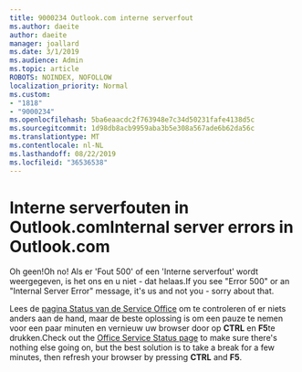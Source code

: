 ```yaml
---
title: 9000234 Outlook.com interne serverfout
ms.author: daeite
author: daeite
manager: joallard
ms.date: 3/1/2019
ms.audience: Admin
ms.topic: article
ROBOTS: NOINDEX, NOFOLLOW
localization_priority: Normal
ms.custom:
- "1818"
- "9000234"
ms.openlocfilehash: 5ba6eaacdc2f763948e7c34d50231fafe4138d5c
ms.sourcegitcommit: 1d98db8acb9959aba3b5e308a567ade6b62da56c
ms.translationtype: MT
ms.contentlocale: nl-NL
ms.lasthandoff: 08/22/2019
ms.locfileid: "36536538"
---
```

# <a name="internal-server-errors-in-outlookcom"></a><span data-ttu-id="d8670-102">Interne serverfouten in Outlook.com</span><span class="sxs-lookup"><span data-stu-id="d8670-102">Internal server errors in Outlook.com</span></span>

<span data-ttu-id="d8670-103">Oh geen!</span><span class="sxs-lookup"><span data-stu-id="d8670-103">Oh no!</span></span> <span data-ttu-id="d8670-104">Als er 'Fout 500' of een 'Interne serverfout' wordt weergegeven, is het ons en u niet - dat helaas.</span><span class="sxs-lookup"><span data-stu-id="d8670-104">If you see "Error 500" or an "Internal Server Error" message, it's us and not you - sorry about that.</span></span>

<span data-ttu-id="d8670-105">Lees de [pagina Status van de Service Office](https://portal.office.com/servicestatus) om te controleren of er niets anders aan de hand, maar de beste oplossing is om een pauze te nemen voor een paar minuten en vernieuw uw browser door op **CTRL** en **F5**te drukken.</span><span class="sxs-lookup"><span data-stu-id="d8670-105">Check out the [Office Service Status page](https://portal.office.com/servicestatus) to make sure there's nothing else going on, but the best solution is to take a break for a few minutes, then refresh your browser by pressing **CTRL** and **F5**.</span></span>